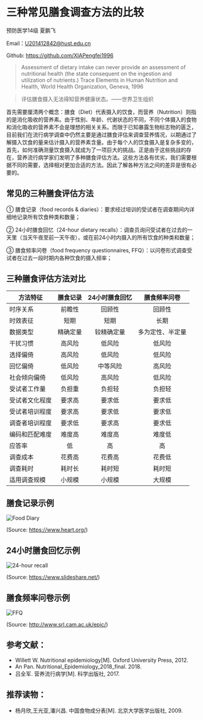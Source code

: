 # 三种常见膳食调查方法的比较


预防医学14级 夏鹏飞

Email：U201412842@hust.edu.cn

Github: https://github.com/XIAPengfei1996


> Assessment of dietary intake can never provide an assessment of nutritional health (the state consequent on the ingestion and utilization of nutrients.) Trace Elements in Human Nutrition and Health, World Health Organization, Geneva, 1996

> 评估膳食摄入无法得知营养健康状态。——世界卫生组织


首先需要厘清两个概念：膳食（Diet）代表摄入的饮食，而营养（Nutrition）则指的是消化吸收的营养素。由于性别、年龄、代谢状态的不同，不同个体摄入的食物和消化吸收的营养素不会是理想的相关关系。而限于已知暴露生物标志物的匮乏，目前我们在流行病学调查中仍然主要是通过膳食评估来调查营养情况，以期通过了解摄入饮食的量来估计摄入的营养素含量。由于每个人的饮食摄入是复杂多变的，首先，如何准确测量饮食摄入就成为了一项巨大的挑战。正是由于这些挑战的存在，营养流行病学家们发明了多种膳食评估方法。这些方法各有优劣，我们需要根据不同的需要，选择相对更加合适的方法。因此了解各种方法之间的差异是很有必要的。


## 常见的三种膳食评估方法


① 膳食记录（food records & diaries）：要求经过培训的受试者在调查期间内详细地记录所有饮食种类和数量；

② 24小时膳食回忆（24-hour dietary recalls）：调查员询问受试者在过去的一天里（当天午夜至前一天午夜），或在前24小时内摄入的所有饮食的种类和数量；

③ 膳食频率问卷（food frequency questionnaires, FFQ）：以问卷形式调查受试者在过去一段时期内各种饮食的摄入频率；


## 三种膳食评估方法对比


| 方法特征 | 膳食记录 | 24小时膳食回忆 | 膳食频率问卷 |
| - | :--: | :--: | :--: |
| 时序关系 | 前瞻性 | 回顾性 | 回顾性 |
| 时效表征 | 短期 | 短期 | 长期 |
| 数据类型 | 精确定量 | 较精确定量 | 多为定性、半定量 |
| 干扰习惯 | 高风险 |  低风险 | 低风险 |
| 选择偏倚 | 高风险 | 低风险 | 低风险 |
| 回忆偏倚 | 低风险 | 中等风险 | 高风险 |
| 社会倾向偏倚 | 低风险 | 高风险 | 低风险 |
| 受试者工作量 | 负担重 | 负担轻 | 负担轻 |
| 受试者文化程度 | 要求高 | 要求低 | 要求低 |
| 受试者培训程度 | 要求高 | 要求低 | 要求低 |
| 调查者培训程度 | 要求低 | 要求高 | 要求低 |
| 编码和匹配难度 | 难度高 | 难度高 | 难度低 |
| 应答率 | 低 | 高 | 高 |
| 调查成本 | 花费高 | 花费高 | 花费低 |
| 调查耗时 | 耗时长 | 耗时短 | 耗时短 |
| 适用调查规模 | 小规模 | 小规模 | 大规模 |


## 膳食记录示例


![Food Diary](https://www.heart.org/idc/groups/heart-public/@wcm/@fc/documents/image/~extract/UCM_467643~2~staticrendition/large.jpg)

(Source: https://www.heart.org/)


## 24小时膳食回忆示例


![24-hour recall](https://image.slidesharecdn.com/0bd2cfa1-f2c6-43e8-a4fa-8be36f07283d-160501201925/95/24-hour-recall-assignmentcomplete-1-638.jpg?cb=1462133999)

(Source: https://www.slideshare.net/)


## 膳食频率问卷示例


![FFQ](http://www.srl.cam.ac.uk/epic/images/ffq.jpg)

(Source: http://www.srl.cam.ac.uk/epic/)



## 参考文献：


- Willett W. Nutritional epidemiology[M]. Oxford University Press, 2012.
- An Pan. Nutritional_Epidemiology_2018_final. 2018.
- 吕全军. 营养流行病学[M]. 科学出版社, 2017.


## 推荐读物：


- 杨月欣,王光亚,潘兴昌. 中国食物成分表[M]. 北京大学医学出版社, 2009.